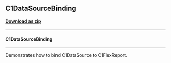 ## C1DataSourceBinding
#### [Download as zip](https://grapecity.github.io/DownGit/#/home?url=https://github.com/GrapeCity/ComponentOne-WPF-Samples/tree/master/NET_462/FlexReport/CS/C1DataSourceBinding)
____
#### C1DataSourceBinding
____
Demonstrates how to bind C1DataSource to C1FlexReport.
